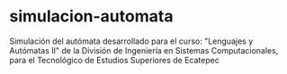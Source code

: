 # simulacion-automata
Simulación del autómata desarrollado para el curso: "Lenguajes y Autómatas II" de la División de Ingeniería en Sistemas Computacionales, para el Tecnológico de Estudios Superiores de Ecatepec
